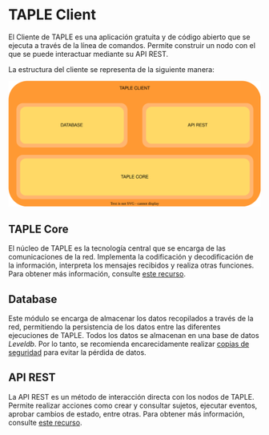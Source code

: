 # TAPLE Client

El Cliente de TAPLE es una aplicación gratuita y de código abierto que se ejecuta a través de la línea de comandos. Permite construir un nodo con el que se puede interactuar mediante su API REST.

La estructura del cliente se representa de la siguiente manera:

![taple-client](../img/taple-client.svg)

## TAPLE Core

El núcleo de TAPLE es la tecnología central que se encarga de las comunicaciones de la red. Implementa la codificación y decodificación de la información, interpreta los mensajes recibidos y realiza otras funciones. Para obtener más información, consulte [este recurso](core-architecture.md).

## Database

Este módulo se encarga de almacenar los datos recopilados a través de la red, permitiendo la persistencia de los datos entre las diferentes ejecuciones de TAPLE. Todos los datos se almacenan en una base de datos *Leveldb*. Por lo tanto, se recomienda encarecidamente realizar [copias de seguridad](client-usage#backups) para evitar la pérdida de datos.

## API REST

La API REST es un método de interacción directa con los nodos de TAPLE. Permite realizar acciones como crear y consultar sujetos, ejecutar eventos, aprobar cambios de estado, entre otras. Para obtener más información, consulte [este recurso](../api-rest/create-a-new-event-request.api.mdx).